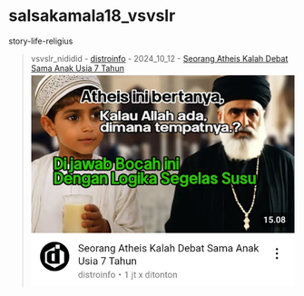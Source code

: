 # salsakamala18_vsvslr
story-life-religius
> vsvslr_nididid - [distroinfo](https://m.youtube.com/@distroinfo) - 2024_10_12 - [Seorang Atheis Kalah Debat Sama Anak Usia 7 Tahun](https://youtu.be/VSibH0uIn2Q) <img src="media/VSibH0uIn2Q/Screenshot_2024-11-13-14-34-32-12.png">
